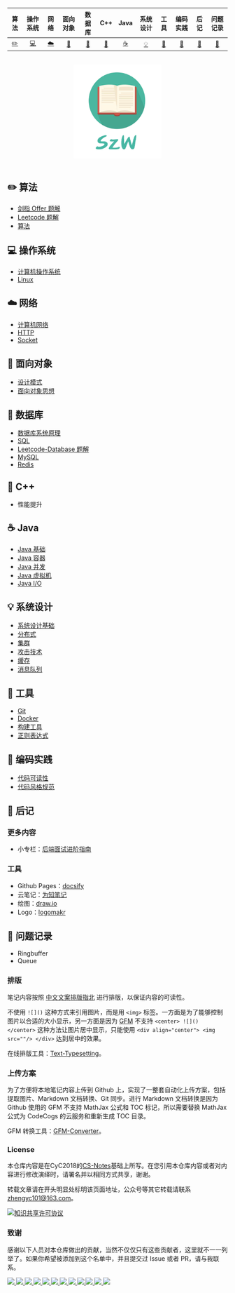 <!-- <div align="center">
    <a href="https://gitstar-ranking.com/repositories"> <img src="https://badgen.net/badge/Rank/20?icon=github&color=4ab8a1"></a>
    <a href="assets/download.md"> <img src="https://badgen.net/badge/OvO/%E7%A6%BB%E7%BA%BF%E4%B8%8B%E8%BD%BD?icon=telegram&color=4ab8a1"></a>
    <a href="https://believeszw.github.io/CS-Notes"> <img src="https://badgen.net/badge/CyC/%E5%9C%A8%E7%BA%BF%E9%98%85%E8%AF%BB?icon=sourcegraph&color=4ab8a1"></a>
    <a href="#微信公众号"> <img src="https://badgen.net/badge/%e5%85%ac%e4%bc%97%e5%8f%b7/believeszw?icon=rss&color=4ab8a1"></a>
</div>
<br> -->

| 算法 | 操作系统 | 网络 | 面向对象 | 数据库 | C++ | Java | 系统设计 |  工具 | 编码实践 | 后记 | 问题记录 |
| :---: | :----: | :---: | :----: | :----: | :----: | :----: | :----: | :----: | :----: |:----:|:----:|
| [:pencil2:](#pencil2-算法) | [:computer:](#computer-操作系统) | [:cloud:](#cloud-网络) | [:art:](#art-面向对象) | [:floppy_disk:](#floppy_disk-数据库) |[:tea:](#tea-cplusplus)|[:coffee:](#coffee-java)| [:bulb:](#bulb-系统设计) |[:wrench:](#wrench-工具)| [:watermelon:](#watermelon-编码实践) |[:memo:](#memo-后记)|[:book:](#book-问题记录)||

<br>

<div align="center">
    <img src="assets/LogoMakr_SzW.png" width="200px">
</div>

<br>

## :pencil2: 算法

- [剑指 Offer 题解](https://github.com/believeszw/CS-Notes/blob/master/notes/剑指offer/剑指%20Offer%20题解%20-%20目录.md)
- [Leetcode 题解](https://github.com/believeszw/CS-Notes/blob/master/notes/Leetcode/Leetcode%20题解%20-%20目录.md)
- [算法](https://github.com/believeszw/CS-Notes/blob/master/notes/算法/算法%20-%20目录.md)

## :computer: 操作系统

- [计算机操作系统](https://github.com/believeszw/CS-Notes/blob/master/notes/操作系统/计算机操作系统%20-%20目录.md)
- [Linux](https://github.com/believeszw/CS-Notes/blob/master/notes/Linux/Linux.md)

## :cloud: 网络

- [计算机网络](https://github.com/believeszw/CS-Notes/blob/master/notes/网络/计算机网络%20-%20目录.md)
- [HTTP](https://github.com/believeszw/CS-Notes/blob/master/notes/网络/HTTP.md)
- [Socket](https://github.com/believeszw/CS-Notes/blob/master/notes/网络/Socket.md)

## :art: 面向对象

- [设计模式](https://github.com/believeszw/CS-Notes/blob/master/notes/面向对象/设计模式.md)
- [面向对象思想](https://github.com/believeszw/CS-Notes/blob/master/notes/面向对象/面向对象思想.md)

## :floppy_disk: 数据库

- [数据库系统原理](https://github.com/believeszw/CS-Notes/blob/master/notes/数据库/数据库系统原理.md)
- [SQL](https://github.com/believeszw/CS-Notes/blob/master/notes/数据库/SQL.md)
- [Leetcode-Database 题解](https://github.com/believeszw/CS-Notes/blob/master/notes/数据库/Leetcode-Database%20题解.md)
- [MySQL](https://github.com/believeszw/CS-Notes/blob/master/notes/数据库/MySQL.md)
- [Redis](https://github.com/believeszw/CS-Notes/blob/master/notes/数据库/Redis.md)

## :tea: C++

- 性能提升

## :coffee: Java

- [Java 基础](https://github.com/believeszw/CS-Notes/blob/master/notes/Java/Java%20基础.md)
- [Java 容器](https://github.com/believeszw/CS-Notes/blob/master/notes/Java/Java%20容器.md)
- [Java 并发](https://github.com/believeszw/CS-Notes/blob/master/notes/Java/Java%20并发.md)
- [Java 虚拟机](https://github.com/believeszw/CS-Notes/blob/master/notes/Java/Java%20虚拟机.md)
- [Java I/O](https://github.com/believeszw/CS-Notes/blob/master/notes/Java/Java%20IO.md)

## :bulb: 系统设计

- [系统设计基础](https://github.com/believeszw/CS-Notes/blob/master/notes/系统设计/系统设计基础.md)
- [分布式](https://github.com/believeszw/CS-Notes/blob/master/notes/系统设计/分布式.md)
- [集群](https://github.com/believeszw/CS-Notes/blob/master/notes/系统设计/集群.md)
- [攻击技术](https://github.com/believeszw/CS-Notes/blob/master/notes/系统设计/攻击技术.md)
- [缓存](https://github.com/believeszw/CS-Notes/blob/master/notes/系统设计/缓存.md)
- [消息队列](https://github.com/believeszw/CS-Notes/blob/master/notes/系统设计/消息队列.md)

## :wrench: 工具

- [Git](https://github.com/believeszw/CS-Notes/blob/master/notes/工具/Git.md)
- [Docker](https://github.com/believeszw/CS-Notes/blob/master/notes/工具/Docker.md)
- [构建工具](https://github.com/believeszw/CS-Notes/blob/master/notes/工具/构建工具.md)
- [正则表达式](https://github.com/believeszw/CS-Notes/blob/master/notes/工具/正则表达式.md)

## :watermelon: 编码实践

- [代码可读性](https://github.com/believeszw/CS-Notes/blob/master/notes/编码实践/代码可读性.md)
- [代码风格规范](https://github.com/believeszw/CS-Notes/blob/master/notes/编码实践/代码风格规范.md)

## :memo: 后记

### 更多内容

<!-- - 内推：[Job-Recommend](https://github.com/believeszw/Job-Recommend)
- 简历模版：[Markdown-Resume](https://github.com/believeszw/Markdown-Resume)
- 面经：[2018 这一年](https://www.nowcoder.com/discuss/137593)
- 简历：https://believeszw.github.io -->
- 小专栏：[后端面试进阶指南](https://xiaozhuanlan.com/believeszw)
<!-- - QQ 交流群：[857210598](assets/group.png) -->

### 工具

- Github Pages：[docsify](https://docsify.js.org/#/)
- 云笔记：[为知笔记](http://www.wiz.cn/)
- 绘图：[draw.io](https://www.draw.io/)
- Logo：[logomakr](https://logomakr.com/)

## :book: 问题记录
- Ringbuffer
- Queue

<!-- ### 微信公众号

更多精彩内容将发布在微信公众号 believeszw 上，你也可以在公众号后台和我交流学习和求职相关的问题。另外，公众号提供了该项目的 PDF 等离线阅读版本，后台回复 "下载" 即可领取。公众号也提供了一份技术面试复习大纲，不仅系统整理了面试知识点，而且标注了各个知识点的重要程度，从而帮你理清多而杂的面试知识点，后台回复 "大纲" 即可领取。我基本是按照这个大纲来进行复习的，对我拿到了 BAT 头条等 Offer 起到很大的帮助。你们完全可以和我一样根据大纲上列的知识点来进行复习，就不用看很多不重要的内容，也可以知道哪些内容很重要从而多安排一些复习时间。 -->
<!--
<br>

<div align="center"><img width="300px" src="https://cs-notes-1256109796.cos.ap-guangzhou.myqcloud.com/other/公众号海报6.png"></img></div> -->

### 排版

笔记内容按照 [中文文案排版指北](https://github.com/sparanoid/chinese-copywriting-guidelines) 进行排版，以保证内容的可读性。

不使用 `![]()` 这种方式来引用图片，而是用 `<img>` 标签。一方面是为了能够控制图片以合适的大小显示，另一方面是因为 [GFM](https://github.github.com/gfm/) 不支持 `<center> ![]() </center>` 这种方法让图片居中显示，只能使用 `<div align="center"> <img src=""/> </div>` 达到居中的效果。

在线排版工具：[Text-Typesetting](https://github.com/believeszw/Text-Typesetting)。

### 上传方案

为了方便将本地笔记内容上传到 Github 上，实现了一整套自动化上传方案，包括提取图片、Markdown 文档转换、Git 同步。进行 Markdown 文档转换是因为 Github 使用的 GFM 不支持 MathJax 公式和 TOC 标记，所以需要替换 MathJax 公式为 CodeCogs 的云服务和重新生成 TOC 目录。

GFM 转换工具：[GFM-Converter](https://github.com/believeszw/GFM-Converter)。

### License

本仓库内容是在CyC2018的[CS-Notes](https://github.com/CyC2018/CS-Notes)基础上所写。在您引用本仓库内容或者对内容进行修改演绎时，请署名并以相同方式共享，谢谢。

转载文章请在开头明显处标明该页面地址，公众号等其它转载请联系 zhengyc101@163.com。

<a rel="license" href="http://creativecommons.org/licenses/by-nc-sa/4.0/"><img alt="知识共享许可协议" style="border-width:0" src="https://i.creativecommons.org/l/by-nc-sa/4.0/88x31.png" /></a>

### 致谢

感谢以下人员对本仓库做出的贡献，当然不仅仅只有这些贡献者，这里就不一一列举了。如果你希望被添加到这个名单中，并且提交过 Issue 或者 PR，请与我联系。

<a href="https://github.com/linw7">
    <img src="https://avatars3.githubusercontent.com/u/21679154?s=400&v=4" width="50px">
</a>
<a href="https://github.com/g10guang">
    <img src="https://avatars1.githubusercontent.com/u/18458140?s=400&v=4" width="50px">
</a>
<a href="https://github.com/Sctwang">
    <img src="https://avatars3.githubusercontent.com/u/33345444?s=400&v=4" width="50px">
</a>
<a href="https://github.com/ResolveWang">
    <img src="https://avatars1.githubusercontent.com/u/8018776?s=400&v=4" width="50px">
</a>
<a href="https://github.com/crossoverJie">
    <img src="https://avatars1.githubusercontent.com/u/15684156?s=400&v=4" width="50px">
</a>
<a href="https://github.com/jy03078584">
    <img src="https://avatars2.githubusercontent.com/u/7719370?s=400&v=4" width="50px">
</a>
<a href="https://github.com/kwongtailau">
    <img src="https://avatars0.githubusercontent.com/u/22954582?s=400&v=4" width="50px">
</a>
<a href="https://github.com/xiangflight">
    <img src="https://avatars2.githubusercontent.com/u/10072416?s=400&v=4" width="50px">
</a>
<a href="https://github.com/mafulong">
    <img src="https://avatars1.githubusercontent.com/u/24795000?s=400&v=4" width="50px">
</a>
<a href="https://github.com/yanglbme">
    <img src="https://avatars1.githubusercontent.com/u/21008209?s=400&v=4" width="50px">
</a>
<a href="https://github.com/OOCZC">
    <img src="https://avatars1.githubusercontent.com/u/11623828?s=400&v=4" width="50px">
</a>
<a href="https://github.com/5renyuebing">
    <img src="https://avatars1.githubusercontent.com/u/32872430?s=400&v=4" width="50px">
</a>
